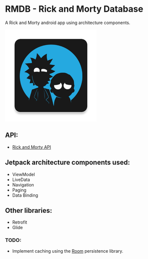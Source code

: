 # RMDB - Rick and Morty Database
A Rick and Morty android app using architecture components.

<img src="app/src/main/ic_launcher-web.png" width="300" title="Icon"/>

## API:
* <a href="https://rickandmortyapi.com">Rick and Morty API</a>

## Jetpack architecture components used:
* ViewModel
* LiveData
* Navigation
* Paging
* Data Binding

## Other libraries:
* Retrofit
* Glide

### TODO:
* Implement caching using the <a href="https://developer.android.com/topic/libraries/architecture/room">Room</a> persistence library.
